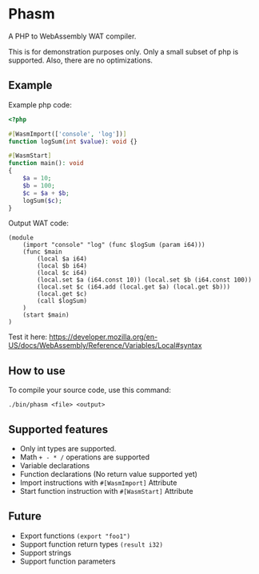 # Phasm

A PHP to WebAssembly WAT compiler.

This is for demonstration purposes only. Only a small subset of php is supported. Also, there are no optimizations.

## Example

Example php code:
```php
<?php

#[WasmImport(['console', 'log'])]
function logSum(int $value): void {}

#[WasmStart]
function main(): void
{
    $a = 10;
    $b = 100;
    $c = $a + $b;
    logSum($c);
}
```

Output WAT code:
```webassembly
(module 
    (import "console" "log" (func $logSum (param i64)))
    (func $main 
        (local $a i64)
        (local $b i64) 
        (local $c i64)
        (local.set $a (i64.const 10)) (local.set $b (i64.const 100))
        (local.set $c (i64.add (local.get $a) (local.get $b)))
        (local.get $c)
        (call $logSum)
    ) 
    (start $main)
)
```

Test it here:
https://developer.mozilla.org/en-US/docs/WebAssembly/Reference/Variables/Local#syntax

## How to use
To compile your source code, use this command:
```shell
./bin/phasm <file> <output>
```

## Supported features
- Only int types are supported.
- Math `+ - * /` operations are supported
- Variable declarations
- Function declarations (No return value supported yet)
- Import instructions with `#[WasmImport]` Attribute
- Start function instruction with `#[WasmStart]` Attribute

## Future
- Export functions `(export "foo1")`
- Support function return types `(result i32)`
- Support strings
- Support function parameters
